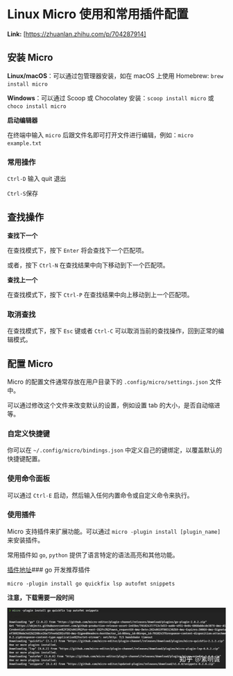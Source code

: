 # Linux Micro 使用和常用插件配置



 **Link:** [https://zhuanlan.zhihu.com/p/704287914]

## 安装 Micro  

**Linux/macOS**：可以通过包管理器安装，如在 macOS 上使用 Homebrew: `brew install micro`

**Windows**：可以通过 Scoop 或 Chocolatey 安装：`scoop install micro` 或 `choco install micro`

**启动编辑器**

在终端中输入 `micro` 后跟文件名即可打开文件进行编辑，例如：`micro example.txt`

### 常用操作  

`Ctrl-D` 输入 quit 退出

`Ctrl-S`保存

## 查找操作  

**查找下一个**

在查找模式下，按下 `Enter` 将会查找下一个匹配项。

或者，按下 `Ctrl-N` 在查找结果中向下移动到下一个匹配项。

**查找上一个**

在查找模式下，按下 `Ctrl-P` 在查找结果中向上移动到上一个匹配项。

### 取消查找  

在查找模式下，按下 `Esc` 键或者 `Ctrl-C` 可以取消当前的查找操作，回到正常的编辑模式。

## 配置 Micro  

Micro 的配置文件通常存放在用户目录下的 `.config/micro/settings.json` 文件中。

可以通过修改这个文件来改变默认的设置，例如设置 tab 的大小，是否自动缩进等。

### 自定义快捷键  

你可以在 `~/.config/micro/bindings.json` 中定义自己的键绑定，以覆盖默认的快捷键配置。

### 使用命令面板  

可以通过 `Ctrl-E` 启动，然后输入任何内置命令或自定义命令来执行。

### 使用插件  

Micro 支持插件来扩展功能。可以通过 `micro -plugin install [plugin_name]` 来安装插件。

常用插件如 `go`, `python` 提供了语言特定的语法高亮和其他功能。

[插件地址](https://micro-editor.github.io/plugins.html)### go 开发推荐插件  
```
micro -plugin install go quickfix lsp autofmt snippets
```

**注意，下载需要一段时间**

![5d7bd5a36ee5ff33659f7eb7b6edc093](../image/5d7bd5a36ee5ff33659f7eb7b6edc093.jpg)

